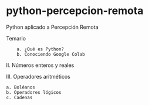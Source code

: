 # python-percepcion-remota
Python aplicado a Percepción Remota

  Temario
  
        a. ¿Qué es Python?
        b. Conociendo Google Colab

II. Números enteros y reales

III. Operadores aritméticos

    a. Boléanos
    b. Operadores lógicos
    c. Cadenas
